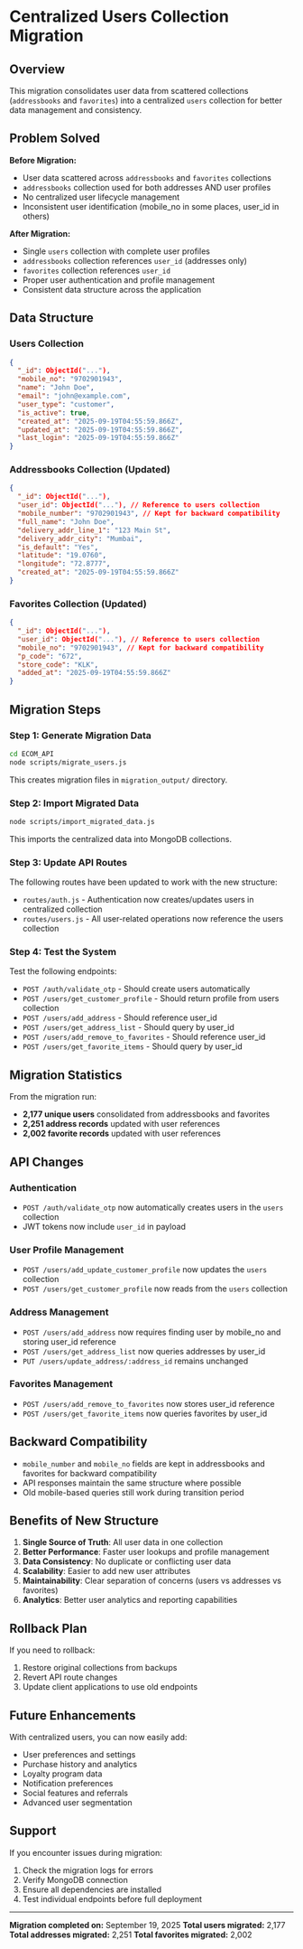 # Centralized Users Collection Migration

## Overview

This migration consolidates user data from scattered collections (`addressbooks` and `favorites`) into a centralized `users` collection for better data management and consistency.

## Problem Solved

**Before Migration:**
- User data scattered across `addressbooks` and `favorites` collections
- `addressbooks` collection used for both addresses AND user profiles
- No centralized user lifecycle management
- Inconsistent user identification (mobile_no in some places, user_id in others)

**After Migration:**
- Single `users` collection with complete user profiles
- `addressbooks` collection references `user_id` (addresses only)
- `favorites` collection references `user_id`
- Proper user authentication and profile management
- Consistent data structure across the application

## Data Structure

### Users Collection
```json
{
  "_id": ObjectId("..."),
  "mobile_no": "9702901943",
  "name": "John Doe",
  "email": "john@example.com",
  "user_type": "customer",
  "is_active": true,
  "created_at": "2025-09-19T04:55:59.866Z",
  "updated_at": "2025-09-19T04:55:59.866Z",
  "last_login": "2025-09-19T04:55:59.866Z"
}
```

### Addressbooks Collection (Updated)
```json
{
  "_id": ObjectId("..."),
  "user_id": ObjectId("..."), // Reference to users collection
  "mobile_number": "9702901943", // Kept for backward compatibility
  "full_name": "John Doe",
  "delivery_addr_line_1": "123 Main St",
  "delivery_addr_city": "Mumbai",
  "is_default": "Yes",
  "latitude": "19.0760",
  "longitude": "72.8777",
  "created_at": "2025-09-19T04:55:59.866Z"
}
```

### Favorites Collection (Updated)
```json
{
  "_id": ObjectId("..."),
  "user_id": ObjectId("..."), // Reference to users collection
  "mobile_no": "9702901943", // Kept for backward compatibility
  "p_code": "672",
  "store_code": "KLK",
  "added_at": "2025-09-19T04:55:59.866Z"
}
```

## Migration Steps

### Step 1: Generate Migration Data
```bash
cd ECOM_API
node scripts/migrate_users.js
```
This creates migration files in `migration_output/` directory.

### Step 2: Import Migrated Data
```bash
node scripts/import_migrated_data.js
```
This imports the centralized data into MongoDB collections.

### Step 3: Update API Routes
The following routes have been updated to work with the new structure:
- `routes/auth.js` - Authentication now creates/updates users in centralized collection
- `routes/users.js` - All user-related operations now reference the users collection

### Step 4: Test the System
Test the following endpoints:
- `POST /auth/validate_otp` - Should create users automatically
- `POST /users/get_customer_profile` - Should return profile from users collection
- `POST /users/add_address` - Should reference user_id
- `POST /users/get_address_list` - Should query by user_id
- `POST /users/add_remove_to_favorites` - Should reference user_id
- `POST /users/get_favorite_items` - Should query by user_id

## Migration Statistics

From the migration run:
- **2,177 unique users** consolidated from addressbooks and favorites
- **2,251 address records** updated with user references
- **2,002 favorite records** updated with user references

## API Changes

### Authentication
- `POST /auth/validate_otp` now automatically creates users in the `users` collection
- JWT tokens now include `user_id` in payload

### User Profile Management
- `POST /users/add_update_customer_profile` now updates the `users` collection
- `POST /users/get_customer_profile` now reads from the `users` collection

### Address Management
- `POST /users/add_address` now requires finding user by mobile_no and storing user_id reference
- `POST /users/get_address_list` now queries addresses by user_id
- `PUT /users/update_address/:address_id` remains unchanged

### Favorites Management
- `POST /users/add_remove_to_favorites` now stores user_id reference
- `POST /users/get_favorite_items` now queries favorites by user_id

## Backward Compatibility

- `mobile_number` and `mobile_no` fields are kept in addressbooks and favorites for backward compatibility
- API responses maintain the same structure where possible
- Old mobile-based queries still work during transition period

## Benefits of New Structure

1. **Single Source of Truth**: All user data in one collection
2. **Better Performance**: Faster user lookups and profile management
3. **Data Consistency**: No duplicate or conflicting user data
4. **Scalability**: Easier to add new user attributes
5. **Maintainability**: Clear separation of concerns (users vs addresses vs favorites)
6. **Analytics**: Better user analytics and reporting capabilities

## Rollback Plan

If you need to rollback:

1. Restore original collections from backups
2. Revert API route changes
3. Update client applications to use old endpoints

## Future Enhancements

With centralized users, you can now easily add:
- User preferences and settings
- Purchase history and analytics
- Loyalty program data
- Notification preferences
- Social features and referrals
- Advanced user segmentation

## Support

If you encounter issues during migration:
1. Check the migration logs for errors
2. Verify MongoDB connection
3. Ensure all dependencies are installed
4. Test individual endpoints before full deployment

---

**Migration completed on:** September 19, 2025
**Total users migrated:** 2,177
**Total addresses migrated:** 2,251
**Total favorites migrated:** 2,002
